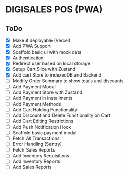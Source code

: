 # DIGISALES POS (PWA)

## ToDo

- [x] Make it deployable (Vercel)
- [x] Add PWA Support
- [x] Scaffold basic ui with mock data
- [x] Authentication
- [x] Redirect user based on local storage
- [x] Setup Cart Slice with Zustand
- [x] Add cart Store to indexedDB and Backend
- [ ] Modify Order Summary to show totals and discounts
- [ ] Add Payment Modal
- [ ] Add Payment Store with Zustand
- [ ] Add Payment in installments
- [ ] Add Payment Methods
- [ ] Add Cart Holding Functionality
- [ ] Add Discount and Delete Functionality on Cart
- [ ] Add Cart Editing Restrictions
- [ ] Add Push Notification Hook
- [ ] Scaffold basic payment modal
- [ ] Fetch All Transactions
- [ ] Error Handling (Sentry)
- [ ] Fetch Sales Reports
- [ ] Add Inventory Requisitions
- [ ] Add Inventory Reports
- [ ] Add Sales Reports

